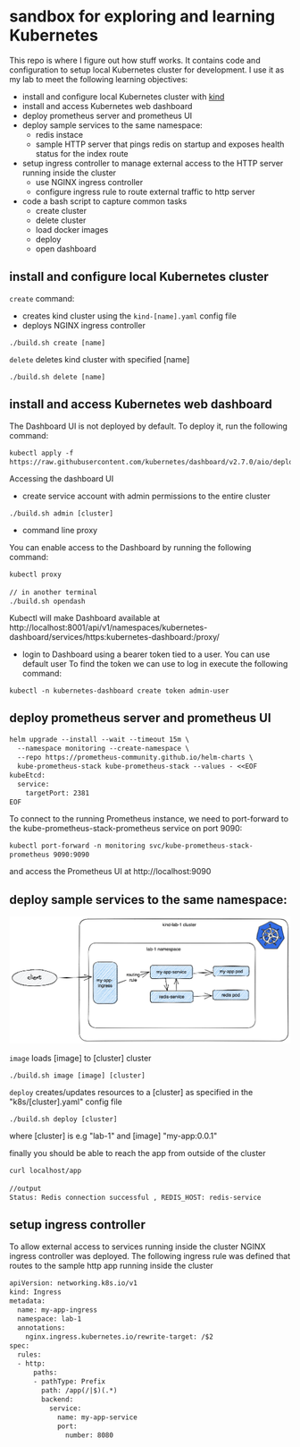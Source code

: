# sandbox for exploring and learning Kubernetes

This repo is where I figure out how stuff works. It contains code and configuration to setup local Kubernetes cluster for development.
I use it as my lab to meet the following learning objectives:

- install and configure local Kubernetes cluster with [kind](https://kind.sigs.k8s.io/)
- install and access Kubernetes web dashboard  
- deploy prometheus server and prometheus UI
- deploy sample services to the same namespace:
  - redis instace
  - sample HTTP server that pings redis on startup and exposes health status for the index route
- setup ingress controller to manage external access to the HTTP server running inside the cluster
  - use NGINX ingress controller
  - configure ingress rule to route external traffic to http server
- code a bash script to capture common tasks
  - create cluster
  - delete cluster
  - load docker images
  - deploy
  - open dashboard

## install and configure local Kubernetes cluster 

`create` command:
- creates kind cluster using the `kind-[name].yaml` config file
- deploys NGINX ingress controller

```shell
./build.sh create [name]
```

`delete` deletes kind cluster with specified [name]

```shell
./build.sh delete [name]
```

## install and access Kubernetes web dashboard  

The Dashboard UI is not deployed by default. To deploy it, run the following command:

```
kubectl apply -f https://raw.githubusercontent.com/kubernetes/dashboard/v2.7.0/aio/deploy/recommended.yaml
```

Accessing the dashboard UI  

- create service account with admin permissions to the entire cluster 

```shell
./build.sh admin [cluster]
```
- command line proxy

You can enable access to the Dashboard by running the following command:

```
kubectl proxy

// in another terminal
./build.sh opendash
```

Kubectl will make Dashboard available at http://localhost:8001/api/v1/namespaces/kubernetes-dashboard/services/https:kubernetes-dashboard:/proxy/

- login to Dashboard using a bearer token tied to a user. You can use default user
To find the token we can use to log in execute the following command:
```
kubectl -n kubernetes-dashboard create token admin-user
```

## deploy prometheus server and prometheus UI

```
helm upgrade --install --wait --timeout 15m \
  --namespace monitoring --create-namespace \
  --repo https://prometheus-community.github.io/helm-charts \
  kube-prometheus-stack kube-prometheus-stack --values - <<EOF
kubeEtcd:
  service:
    targetPort: 2381
EOF
```
To connect to the running Prometheus instance, we need to port-forward to the kube-prometheus-stack-prometheus service on port 9090:

```
kubectl port-forward -n monitoring svc/kube-prometheus-stack-prometheus 9090:9090
```

and access the Prometheus UI at http://localhost:9090

## deploy sample services to the same namespace:

![cluster resources](lab-1-cluster.png)


`image` loads [image] to [cluster] cluster 

```shell
./build.sh image [image] [cluster]
```

`deploy` creates/updates resources to a [cluster] as specified in the "k8s/[cluster].yaml" config file 

```shell
./build.sh deploy [cluster]
```

where [cluster] is e.g "lab-1" and [image] "my-app:0.0.1"

finally you should be able to reach the app from outside of the cluster 

```
curl localhost/app

//output
Status: Redis connection successful , REDIS_HOST: redis-service
```



## setup ingress controller 

To allow external access to services running inside the cluster NGINX ingress controller was deployed.
The following ingress rule was defined that routes to the sample http app running inside the cluster

```
apiVersion: networking.k8s.io/v1
kind: Ingress
metadata:
  name: my-app-ingress
  namespace: lab-1
  annotations:
    nginx.ingress.kubernetes.io/rewrite-target: /$2
spec:
  rules:
  - http:
      paths:
      - pathType: Prefix
        path: /app(/|$)(.*)
        backend:
          service:
            name: my-app-service
            port:
              number: 8080

```







